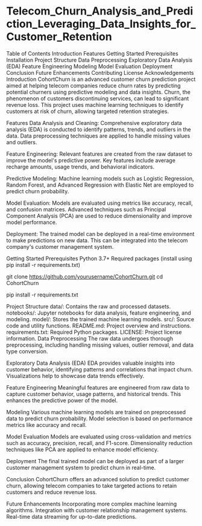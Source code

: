 # Telecom_Churn_Analysis_and_Prediction_Leveraging_Data_Insights_for_Customer_Retention

Table of Contents
Introduction
Features
Getting Started
Prerequisites
Installation
Project Structure
Data Preprocessing
Exploratory Data Analysis (EDA)
Feature Engineering
Modeling
Model Evaluation
Deployment
Conclusion
Future Enhancements
Contributing
License
Acknowledgements
Introduction
CohortChurn is an advanced customer churn prediction project aimed at helping telecom companies reduce churn rates by predicting potential churners using predictive modeling and data insights. Churn, the phenomenon of customers discontinuing services, can lead to significant revenue loss. This project uses machine learning techniques to identify customers at risk of churn, allowing targeted retention strategies.

Features
Data Analysis and Cleaning: Comprehensive exploratory data analysis (EDA) is conducted to identify patterns, trends, and outliers in the data. Data preprocessing techniques are applied to handle missing values and outliers.

Feature Engineering: Relevant features are created from the raw dataset to improve the model's predictive power. Key features include average recharge amounts, usage trends, and behavioral indicators.

Predictive Modeling: Machine learning models such as Logistic Regression, Random Forest, and Advanced Regression with Elastic Net are employed to predict churn probability.

Model Evaluation: Models are evaluated using metrics like accuracy, recall, and confusion matrices. Advanced techniques such as Principal Component Analysis (PCA) are used to reduce dimensionality and improve model performance.

Deployment: The trained model can be deployed in a real-time environment to make predictions on new data. This can be integrated into the telecom company's customer management system.

Getting Started
Prerequisites
Python 3.7+
Required packages (install using pip install -r requirements.txt)

git clone https://github.com/yourusername/CohortChurn.git
cd CohortChurn

pip install -r requirements.txt

Project Structure
data/: Contains the raw and processed datasets.
notebooks/: Jupyter notebooks for data analysis, feature engineering, and modeling.
model/: Stores the trained machine learning models.
src/: Source code and utility functions.
README.md: Project overview and instructions.
requirements.txt: Required Python packages.
LICENSE: Project license information.
Data Preprocessing
The raw data undergoes thorough preprocessing, including handling missing values, outlier removal, and data type conversion.

Exploratory Data Analysis (EDA)
EDA provides valuable insights into customer behavior, identifying patterns and correlations that impact churn. Visualizations help to showcase data trends effectively.

Feature Engineering
Meaningful features are engineered from raw data to capture customer behavior, usage patterns, and historical trends. This enhances the predictive power of the model.

Modeling
Various machine learning models are trained on preprocessed data to predict churn probability. Model selection is based on performance metrics like accuracy and recall.

Model Evaluation
Models are evaluated using cross-validation and metrics such as accuracy, precision, recall, and F1-score. Dimensionality reduction techniques like PCA are applied to enhance model efficiency.

Deployment
The final trained model can be deployed as part of a larger customer management system to predict churn in real-time.

Conclusion
CohortChurn offers an advanced solution to predict customer churn, allowing telecom companies to take targeted actions to retain customers and reduce revenue loss.

Future Enhancements
Incorporating more complex machine learning algorithms.
Integration with customer relationship management systems.
Real-time data streaming for up-to-date predictions.

